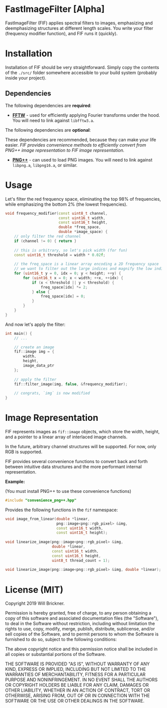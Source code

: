 # FastImageFilter [Alpha]

FastImageFilter (FIF) applies spectral filters to images, emphasizing and deemphasizing structures at different length scales.  You write your filter (frequency modifier function), and FIF runs it (quickly). 

# Installation

Installation of FIF should be very straightforward. Simply copy the contents of the `./src/` folder somewhere accessible to your build system (probably inside your project).

## Dependencies

The following dependencies are **required**:

* **[FFTW](http://www.fftw.org/download.html)** - used for efficiently applying Fourier transforms under the hood.  You will need to link against `libfftw3.a`.

The following dependencies are **optional**:

These dependencies are recommended, because they can make your life easier. 
*FIF provides convenience methods to efficiently convert from PNG++ image representation to FIF image representation.*

* **[PNG++](https://www.nongnu.org/pngpp/)** - can used to load PNG images.  You will need to link against `libpng.a`, `libpng16.a`, or similar.

# Usage

Let's filter the red frequency space, eliminating the top 98% of frequencies, while emphasizing the bottom 2% (the lowest frequencies). 

```C++
void frequency_modifier(const uint8_t channel,
                        const uint16_t width,
                        const uint16_t height, 
                        double *freq_space, 
                        double *image_space) {
	// only filter the red channel
	if (channel != 0) { return }
	
	// this is arbitrary, so let's pick width (for fun)
	const uint16_t threshold = width * 0.02f;
	
	// the freq_space is a linear array encoding a 2D frequency space
	// we want to filter out the large indices and magnify the low indices
	for (uint16_t y = 0, idx = 0; y < height; ++y) {
		for (uint16_t x = 0; x < width; ++x, ++idx) {
			if (x < threshold || y < threshold) {
				freq_space[idx] *= 2;
			} else {
				freq_space[idx] = 0;
			}
		}
	}
}
```

And now let's apply the filter:

```C++
int main() {
	// ...

	// create an image
	fif::image img = {
	    width,
	    height,
	    image_data_ptr
	};
	
	// apply the filter
	fif::filter_image(img, false, &frequency_modifier);
	
	// congrats, `img` is now modified
}
```

# Image Representation

FIF represents images as `fif::image` objects, which store the width, height, and a pointer to a linear array of interlaced image channels.

In the future, arbitrary channel structures will be supported. For now, only RGB is supported.

FIF provides several convenience functions to convert back and forth between intuitive data structures and the more performant internal representation.

**Example:** 

(You must install PNG++ to use these convenience functions)

```C++
#include "convenience_png++.hpp"
```

Provides the following functions in the `fif` namespace:

```C++
void image_from_linear(double *linear,
                       png::image<png::rgb_pixel> &img,
                       const uint16_t width,
                       const uint16_t height);
                           
void linearize_image(png::image<png::rgb_pixel> &img,
                     double *linear,
                     const uint16_t width,
                     const uint16_t height,
                     uint8_t thread_count = 1);
                     
void linearize_image(png::image<png::rgb_pixel> &img, double *linear);
```

# License (MIT)

Copyright 2019 Will Brickner.

Permission is hereby granted, free of charge, to any person obtaining a copy of this software and associated documentation files (the "Software"), to deal in the Software without restriction, including without limitation the rights to use, copy, modify, merge, publish, distribute, sublicense, and/or sell copies of the Software, and to permit persons to whom the Software is furnished to do so, subject to the following conditions:

The above copyright notice and this permission notice shall be included in all copies or substantial portions of the Software.

THE SOFTWARE IS PROVIDED "AS IS", WITHOUT WARRANTY OF ANY KIND, EXPRESS OR IMPLIED, INCLUDING BUT NOT LIMITED TO THE WARRANTIES OF MERCHANTABILITY, FITNESS FOR A PARTICULAR PURPOSE AND NONINFRINGEMENT. IN NO EVENT SHALL THE AUTHORS OR COPYRIGHT HOLDERS BE LIABLE FOR ANY CLAIM, DAMAGES OR OTHER LIABILITY, WHETHER IN AN ACTION OF CONTRACT, TORT OR OTHERWISE, ARISING FROM, OUT OF OR IN CONNECTION WITH THE SOFTWARE OR THE USE OR OTHER DEALINGS IN THE SOFTWARE.

